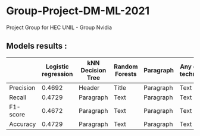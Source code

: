 # Group-Project-DM-ML-2021
Project Group for HEC UNIL - Group Nvidia


## Models results :

|       | Logistic regression |  	kNN 	Decision Tree  | 	Random Forests | Paragraph   |  	Any other technique   |
| ----------- | ----------- | ----------- | ----------- | -----------   | ----------- |
| Precision 	 | 0.4692       | Header      | Title       | Paragraph   | Text        |
| Recall   | 0.4729        | Paragraph   | Text        | Paragraph   | Text        |
| F1-score    | 0.4672        | Paragraph   | Text        | Paragraph   | Text        |
| Accuracy   | 0.4729        | Paragraph   | Text        | Paragraph   | Text        |

 					
					
